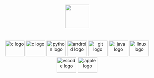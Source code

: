 <br clear="both">

<div align="center">
  <picture><img height="75" src="https://share.creavite.co/H14ts8oW89yqfxJE.gif"  /></picture>
</div>

###

<br clear="both">
<div align="center">
    <picture><img src="https://cdn.jsdelivr.net/gh/devicons/devicon/icons/c/c-original.svg" height="50" width="62" alt="c logo"  /></picture>
  <picture><img src="https://cdn.jsdelivr.net/gh/devicons/devicon/icons/cplusplus/cplusplus-original.svg" height="50" width="62" alt="c logo"  /></picture>
  <picture><img src="https://cdn.jsdelivr.net/gh/devicons/devicon/icons/python/python-original.svg" height="50" width="62" alt="python logo"  /></picture>
  <picture><img src="https://cdn.jsdelivr.net/gh/devicons/devicon/icons/android/android-original.svg" height="50" width="62" alt="android logo"  /></picture>
  <picture><img src="https://cdn.jsdelivr.net/gh/devicons/devicon/icons/git/git-original.svg" height="50" width="62" alt="git logo"  /></picture>
  <picture><img src="https://cdn.jsdelivr.net/gh/devicons/devicon/icons/java/java-original.svg" height="50" width="62" alt="java logo"  /></picture>
  <picture><img src="https://cdn.jsdelivr.net/gh/devicons/devicon/icons/linux/linux-original.svg" height="50" width="62" alt="linux logo"  /></picture>
  <picture><img src="https://cdn.jsdelivr.net/gh/devicons/devicon/icons/vscode/vscode-original.svg" height="50" width="62" alt="vscode logo"  /></picture>
  <picture><img src="https://cdn.jsdelivr.net/gh/devicons/devicon/icons/apple/apple-original.svg" height="50" width="62" alt="apple logo"  /></picture>
</div>


###
